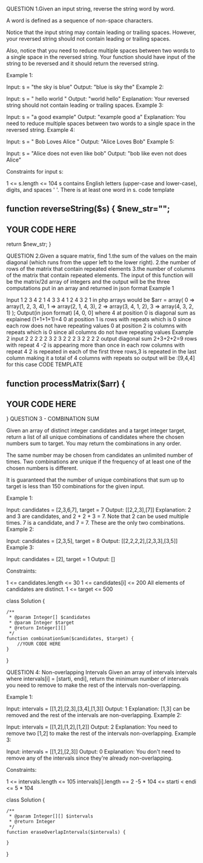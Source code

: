 
QUESTION 1.Given an input string, reverse the string word by word.

A word is defined as a sequence of non-space characters.

Notice that the input string may contain leading or trailing spaces. However, your reversed string should not contain leading or trailing spaces.

Also, notice that you need to reduce multiple spaces between two words to a single space in the reversed string.
Your function should have input of the string to be reversed and it should return the reversed string.

Example 1:

Input: s = "the sky is blue"
Output: "blue is sky the"
Example 2:

Input: s = "  hello world  "
Output: "world hello"
Explanation: Your reversed string should not contain leading or trailing spaces.
Example 3:

Input: s = "a good   example"
Output: "example good a"
Explanation: You need to reduce multiple spaces between two words to a single space in the reversed string.
Example 4:

Input: s = "  Bob    Loves  Alice   "
Output: "Alice Loves Bob"
Example 5:

Input: s = "Alice does not even like bob"
Output: "bob like even not does Alice"

Constraints for input s:

1 <= s.length <= 104
s contains English letters (upper-case and lower-case), digits, and spaces ' '.
There is at least one word in s.
code template

function reverseString($s)
{
$new_str="";
------
YOUR CODE HERE
-------
return $new_str;
}

QUESTION 2.Given a square matrix,
find
1.the sum of the values on the main diagonal (which runs from the upper left to the lower right).
2.the number of rows of the matrix that contain repeated elements
3.the number of columns of the matrix that contain repeated elements.
The input of this function will be the matrix/2d array of integers and the output will
be the three computations put in an array and returned in json format
Example 1

Input
1 2 3 4
2 1 4 3
3 4 1 2
4 3 2 1
in php arrays would be
$arr = array(
0 => array(1, 2, 3, 4),
1 => array(2, 1, 4, 3),
2 => array(3, 4, 1, 2),
3 => array(4, 3, 2, 1)
);
Output(in json format)
[4, 0, 0]
where 4 at position 0 is diagonal sum as explained (1+1+1+1)=4
0 at position 1 is rows with repeats which is 0 since each row does not have repeating values
0 at position 2 is columns with repeats which is 0 since all columns do not have repeating values
Example 2
input
2 2 2 2
2 3 2 3
2 2 2 3
2 2 2 2
output
diagonal sum 2+3+2+2=9
rows with repeat 4  -2 is appearing more than once in each row
columns with repeat 4 2 is repeated in each of the first three rows,3 is repeated in the last column making it a total of 4 columns with repeats
so output will be :[9,4,4] for this case
CODE TEMPLATE

function processMatrix($arr)
{
--------------
YOUR CODE HERE
--------------
}
QUESTION 3 - COMBINATION SUM

Given an array of distinct integer candidates and a target integer target, return a list of all unique combinations of candidates where the chosen numbers sum to target. You may return the combinations in any order.

The same number may be chosen from candidates an unlimited number of times. Two combinations are unique if the frequency of at least one of the chosen numbers is different.

It is guaranteed that the number of unique combinations that sum up to target is less than 150 combinations for the given input.

 

Example 1:

Input: candidates = [2,3,6,7], target = 7
Output: [[2,2,3],[7]]
Explanation:
2 and 3 are candidates, and 2 + 2 + 3 = 7. Note that 2 can be used multiple times.
7 is a candidate, and 7 = 7.
These are the only two combinations.
Example 2:

Input: candidates = [2,3,5], target = 8
Output: [[2,2,2,2],[2,3,3],[3,5]]
Example 3:

Input: candidates = [2], target = 1
Output: []
 

Constraints:

1 <= candidates.length <= 30
1 <= candidates[i] <= 200
All elements of candidates are distinct.
1 <= target <= 500


class Solution {

    /**
     * @param Integer[] $candidates
     * @param Integer $target
     * @return Integer[][]
     */
    function combinationSum($candidates, $target) {
        //YOUR CODE HERE
    }
}

QUESTION 4: Non-overlapping Intervals
Given an array of intervals intervals where intervals[i] = [starti, endi], return the minimum number of intervals you need to remove to make the rest of the intervals non-overlapping.

 

Example 1:

Input: intervals = [[1,2],[2,3],[3,4],[1,3]]
Output: 1
Explanation: [1,3] can be removed and the rest of the intervals are non-overlapping.
Example 2:

Input: intervals = [[1,2],[1,2],[1,2]]
Output: 2
Explanation: You need to remove two [1,2] to make the rest of the intervals non-overlapping.
Example 3:

Input: intervals = [[1,2],[2,3]]
Output: 0
Explanation: You don't need to remove any of the intervals since they're already non-overlapping.

Constraints:

1 <= intervals.length <= 105
intervals[i].length == 2
-5 * 104 <= starti < endi <= 5 * 104

class Solution {

    /**
     * @param Integer[][] $intervals
     * @return Integer
     */
    function eraseOverlapIntervals($intervals) {
        
    }
}
